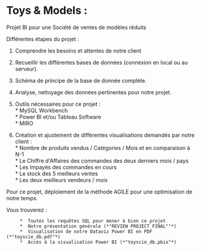 # Toys & Models : 
Projet BI pour une Société de ventes de modèles réduits

Différentes étapes du projet :   

1. Comprendre les besoins et attentes de notre client

3. Recueillir les différentes bases de données (connexion en local ou au serveur).  

5. Schéma de principe de la base de donnée complète.  


7. Analyse, nettoyage des données pertinentes pour notre projet.   

9. Outils nécessaires pour ce projet :   
          *  MySQL Workbench    
          *  Power BI et/ou Tableau Software  
          *  MIRO    


10. Création et ajustement de différentes visualisations demandés par notre client :   
          *  Nombre de produits vendus / Catégories / Mois et en comparaison à N-1   
          *  Le Chiffre d'Affaires des commandes des deux derniers mois / pays   
          *  Les Impayés des commandes en cours   
          *  Le stock des 5 meilleurs ventes   
          *  Les deux meilleurs vendeurs / mois   


Pour ce projet, déploiement de la méthode AGILE pour une optimisation de notre temps.   

Vous trouverez :   
   
         *  Toutes les requêtes SQL pour mener à bien ce projet    
         *  Notre présentation générale (*"REVIEW PROJECT FINAL""*)    
         *  Visualisation de notre Dataviz Power BI en PDF (*"toyscie_db.pdf"*)
         *  Accès à la visualisation Power BI (*"toyscie_db.pbix"*)
